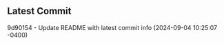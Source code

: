 
## Latest Commit
9d90154 - Update README with latest commit info (2024-09-04 10:25:07 -0400) <Yunxi-Zhou>
